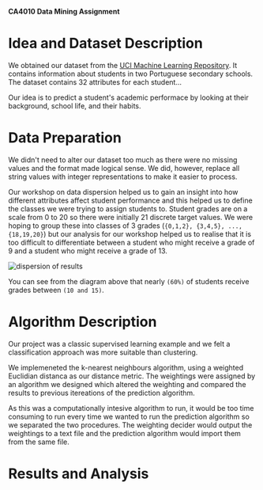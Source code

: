 **CA4010 Data Mining Assignment**

# Idea and Dataset Description
We obtained our dataset from the [UCI Machine Learning Repository](https://archive.ics.uci.edu/ml/datasets/Student+Performance). It contains information about students in two Portuguese secondary schools. The dataset contains 32 attributes for each student...

Our idea is to predict a student's academic performace by looking at their background, school life, and their habits. 


# Data Preparation
We didn't need to alter our dataset too much as there were no missing values and the format made logical sense. We did, however, replace all string values with integer representations to make it easier to process.

Our workshop on data dispersion helped us to gain an insight into how different attributes affect student performance and this helped us to define the classes we were trying to assign students to. Student grades are on a scale from 0 to 20 so there were initially 21 discrete target values. We were hoping to group these into classes of 3 grades (`{0,1,2}, {3,4,5}, ..., {18,19,20}`) but our analysis for our workshop helped us to realise that it is too difficult to differentiate between a student who might receive a grade of 9 and a student who might receive a grade of 13. 

![dispersion of results](link)

You can see from the diagram above that nearly `(60%)` of students receive grades between `(10 and 15)`.


# Algorithm Description
Our project was a classic supervised learning example and we felt a classification approach was more suitable than clustering.

We implemeneted the k-nearest neighbours algorithm, using a weighted Euclidian distanca as our distance metric. The weightings were assigned by an algorithm we designed which altered the weighting and compared the results to previous itereations of the prediction algorithm.

As this was a computationally intesive algorithm to run, it would be too time consuming to run every time we wanted to run the prediction algorithm so we separated the two procedures. The weighting decider would output the weightings to a text file and the prediction algorithm would import them from the same file.

# Results and Analysis